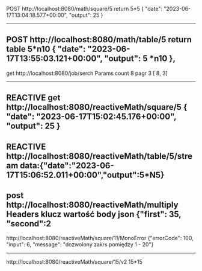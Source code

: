 


POST http://localhost:8080/math/square/5
return 5*5
{   "date": "2023-06-17T13:04:18.577+00:00",   "output": 25 }

------------
POST http://localhost:8080/math/table/5
return table 5*n10
{       "date": "2023-06-17T13:55:03.121+00:00",       "output": 5 *n10  },
--------
get  http://localhost:8080/job/serch
Params 
count 8
pagr 3
[    8,    3]

----------------------
REACTIVE
get  http://localhost:8080/reactiveMath/square/5
{  "date": "2023-06-17T15:02:45.176+00:00",   "output": 25   }
---------------------
REACTIVE
http://localhost:8080/reactiveMath/table/5/stream
data:{"date":"2023-06-17T15:06:52.011+00:00","output":5*N5}
---------
post http://localhost:8080/reactiveMath/multiply
Headers klucz wartość
	body json  {"first": 35, "second":2
--------------------

http://localhost:8080/reactiveMath/square/11/MonoError
{"errorCode": 100,  "input": 6,  "message": "dozwolony zakrs pomiędzy 1 - 20"}

-------------
http://localhost:8080/reactiveMath/square/15/v2 
15*15


